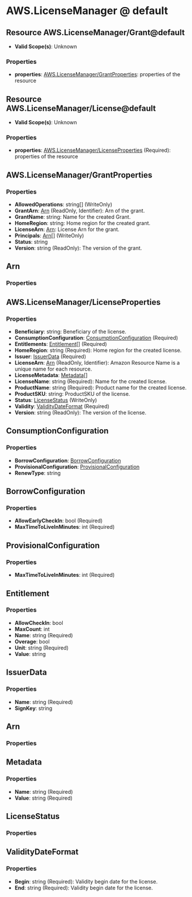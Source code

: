 # AWS.LicenseManager @ default

## Resource AWS.LicenseManager/Grant@default
* **Valid Scope(s)**: Unknown
### Properties
* **properties**: [AWS.LicenseManager/GrantProperties](#awslicensemanagergrantproperties): properties of the resource

## Resource AWS.LicenseManager/License@default
* **Valid Scope(s)**: Unknown
### Properties
* **properties**: [AWS.LicenseManager/LicenseProperties](#awslicensemanagerlicenseproperties) (Required): properties of the resource

## AWS.LicenseManager/GrantProperties
### Properties
* **AllowedOperations**: string[] (WriteOnly)
* **GrantArn**: [Arn](#arn) (ReadOnly, Identifier): Arn of the grant.
* **GrantName**: string: Name for the created Grant.
* **HomeRegion**: string: Home region for the created grant.
* **LicenseArn**: [Arn](#arn): License Arn for the grant.
* **Principals**: [Arn](#arn)[] (WriteOnly)
* **Status**: string
* **Version**: string (ReadOnly): The version of the grant.

## Arn
### Properties

## AWS.LicenseManager/LicenseProperties
### Properties
* **Beneficiary**: string: Beneficiary of the license.
* **ConsumptionConfiguration**: [ConsumptionConfiguration](#consumptionconfiguration) (Required)
* **Entitlements**: [Entitlement](#entitlement)[] (Required)
* **HomeRegion**: string (Required): Home region for the created license.
* **Issuer**: [IssuerData](#issuerdata) (Required)
* **LicenseArn**: [Arn](#arn) (ReadOnly, Identifier): Amazon Resource Name is a unique name for each resource.
* **LicenseMetadata**: [Metadata](#metadata)[]
* **LicenseName**: string (Required): Name for the created license.
* **ProductName**: string (Required): Product name for the created license.
* **ProductSKU**: string: ProductSKU of the license.
* **Status**: [LicenseStatus](#licensestatus) (WriteOnly)
* **Validity**: [ValidityDateFormat](#validitydateformat) (Required)
* **Version**: string (ReadOnly): The version of the license.

## ConsumptionConfiguration
### Properties
* **BorrowConfiguration**: [BorrowConfiguration](#borrowconfiguration)
* **ProvisionalConfiguration**: [ProvisionalConfiguration](#provisionalconfiguration)
* **RenewType**: string

## BorrowConfiguration
### Properties
* **AllowEarlyCheckIn**: bool (Required)
* **MaxTimeToLiveInMinutes**: int (Required)

## ProvisionalConfiguration
### Properties
* **MaxTimeToLiveInMinutes**: int (Required)

## Entitlement
### Properties
* **AllowCheckIn**: bool
* **MaxCount**: int
* **Name**: string (Required)
* **Overage**: bool
* **Unit**: string (Required)
* **Value**: string

## IssuerData
### Properties
* **Name**: string (Required)
* **SignKey**: string

## Arn
### Properties

## Metadata
### Properties
* **Name**: string (Required)
* **Value**: string (Required)

## LicenseStatus
### Properties

## ValidityDateFormat
### Properties
* **Begin**: string (Required): Validity begin date for the license.
* **End**: string (Required): Validity begin date for the license.

